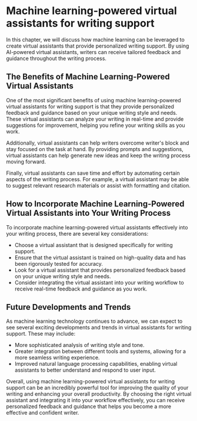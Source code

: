 Machine learning-powered virtual assistants for writing support
========================================================================================================================================

In this chapter, we will discuss how machine learning can be leveraged to create virtual assistants that provide personalized writing support. By using AI-powered virtual assistants, writers can receive tailored feedback and guidance throughout the writing process.

The Benefits of Machine Learning-Powered Virtual Assistants
-----------------------------------------------------------

One of the most significant benefits of using machine learning-powered virtual assistants for writing support is that they provide personalized feedback and guidance based on your unique writing style and needs. These virtual assistants can analyze your writing in real-time and provide suggestions for improvement, helping you refine your writing skills as you work.

Additionally, virtual assistants can help writers overcome writer's block and stay focused on the task at hand. By providing prompts and suggestions, virtual assistants can help generate new ideas and keep the writing process moving forward.

Finally, virtual assistants can save time and effort by automating certain aspects of the writing process. For example, a virtual assistant may be able to suggest relevant research materials or assist with formatting and citation.

How to Incorporate Machine Learning-Powered Virtual Assistants into Your Writing Process
----------------------------------------------------------------------------------------

To incorporate machine learning-powered virtual assistants effectively into your writing process, there are several key considerations:

* Choose a virtual assistant that is designed specifically for writing support.
* Ensure that the virtual assistant is trained on high-quality data and has been rigorously tested for accuracy.
* Look for a virtual assistant that provides personalized feedback based on your unique writing style and needs.
* Consider integrating the virtual assistant into your writing workflow to receive real-time feedback and guidance as you work.

Future Developments and Trends
------------------------------

As machine learning technology continues to advance, we can expect to see several exciting developments and trends in virtual assistants for writing support. These may include:

* More sophisticated analysis of writing style and tone.
* Greater integration between different tools and systems, allowing for a more seamless writing experience.
* Improved natural language processing capabilities, enabling virtual assistants to better understand and respond to user input.

Overall, using machine learning-powered virtual assistants for writing support can be an incredibly powerful tool for improving the quality of your writing and enhancing your overall productivity. By choosing the right virtual assistant and integrating it into your workflow effectively, you can receive personalized feedback and guidance that helps you become a more effective and confident writer.
